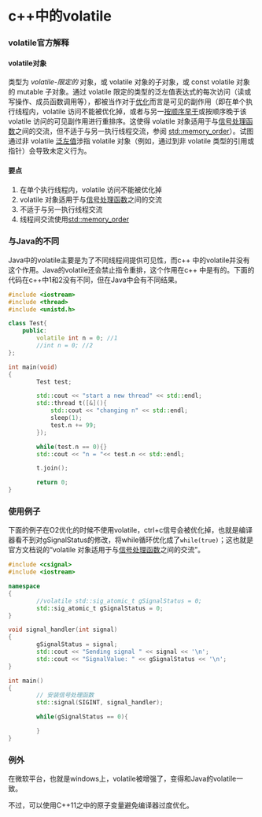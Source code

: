 # c++中的volatile

### volatile官方解释

#### volatile对象

类型为 *volatile-限定的* 对象，或 volatile 对象的子对象，或 const volatile 对象的 mutable 子对象。通过 volatile 限定的类型的泛左值表达式的每次访问（读或写操作、成员函数调用等），都被当作对于[优化](https://zh.cppreference.com/w/cpp/language/as_if)而言是可见的副作用（即在单个执行线程内，volatile 访问不能被优化掉，或者与另一[按顺序早于](https://zh.cppreference.com/w/cpp/language/eval_order)或按顺序晚于该 volatile 访问的可见副作用进行重排序。这使得 volatile 对象适用于与[信号处理函数](https://zh.cppreference.com/w/cpp/utility/program/signal)之间的交流，但不适于与另一执行线程交流，参阅 [std::memory_order](https://zh.cppreference.com/w/cpp/atomic/memory_order)）。试图通过非 volatile [泛左值](https://zh.cppreference.com/w/cpp/language/value_category#.E6.B3.9B.E5.B7.A6.E5.80.BC)涉指 volatile 对象（例如，通过到非 volatile 类型的引用或指针）会导致未定义行为。

#### 要点

1. 在单个执行线程内，volatile 访问不能被优化掉
2. volatile 对象适用于与[信号处理函数](https://zh.cppreference.com/w/cpp/utility/program/signal)之间的交流
3. 不适于与另一执行线程交流
4. 线程间交流使用[std::memory_order](https://zh.cppreference.com/w/cpp/atomic/memory_order)

### 与Java的不同

Java中的volatile主要是为了不同线程间提供可见性，而c++ 中的volatile并没有这个作用。Java的volatile还会禁止指令重排，这个作用在c++  中是有的。下面的代码在c++中1和2没有不同，但在Java中会有不同结果。

```cpp
#include <iostream>
#include <thread>
#include <unistd.h>

class Test{
	public:
		volatile int n = 0; //1
    	//int n = 0; //2
};

int main(void)
{
        Test test;

        std::cout << "start a new thread" << std::endl;
        std::thread t([&](){
        	std::cout << "changing n" << std::endl;
        	sleep(1);
        	test.n += 99;
        });

        while(test.n == 0){}
        std::cout << "n = "<< test.n << std::endl;

        t.join();

        return 0;
}
```

### 使用例子

下面的例子在O2优化的时候不使用volatile，ctrl+c信号会被优化掉，也就是编译器看不到对gSignalStatus的修改，将while循环优化成了`while(true)`；这也就是官方文档说的“volatile 对象适用于与[信号处理函数](https://zh.cppreference.com/w/cpp/utility/program/signal)之间的交流”。

```cpp
#include <csignal>
#include <iostream>

namespace
{
        //volatile std::sig_atomic_t gSignalStatus = 0;
        std::sig_atomic_t gSignalStatus = 0;
}

void signal_handler(int signal)
{
        gSignalStatus = signal;
        std::cout << "Sending signal " << signal << '\n';
        std::cout << "SignalValue: " << gSignalStatus << '\n';
}

int main()
{
        // 安装信号处理函数
        std::signal(SIGINT, signal_handler);

        while(gSignalStatus == 0){

        }
}
```

### 例外

在微软平台，也就是windows上，volatile被增强了，变得和Java的volatile一致。

不过，可以使用C++11之中的原子变量避免编译器过度优化。